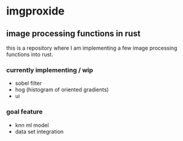 # imgproxide

## image processing functions in rust

this is a repository where I am implementing a few image processing functions into rust.

### currently implementing / wip

- sobel filter
- hog (histogram of oriented gradients)
- ui

### goal feature

- knn ml model
- data set integration
